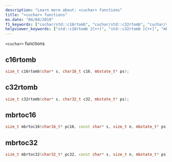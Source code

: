 ```yaml
---
description: "Learn more about: <cuchar> functions"
title: "<cuchar> functions"
ms.date: "04/04/2019"
f1_keywords: ["cuchar/std::c16rtomb", "cuchar/std::c32rtomb", "cuchar/std::mbrtoc16", "cuchar/std::mbrtoc32"]
helpviewer_keywords: ["std::c16rtomb [C++]", "std::c32rtomb [C++]", "mbrtoc16 [C++]", "mbrtoc32 [C++]"]
---
```

`<cuchar>` functions

## <a name="c16rtomb"></a> c16rtomb

```cpp
size_t c16rtomb(char* s, char16_t c16, mbstate_t* ps);
```

## <a name="c32rtomb"></a> c32rtomb

```cpp
size_t c32rtomb(char* s, char32_t c32, mbstate_t* ps);
```

## <a name="mbrtoc16"></a> mbrtoc16

```cpp
size_t mbrtoc16(char16_t* pc16, const char* s, size_t n, mbstate_t* ps);
```

## <a name="mbrtoc32"></a> mbrtoc32

```cpp
size_t mbrtoc32(char32_t* pc32, const char* s, size_t n, mbstate_t* ps);
```
